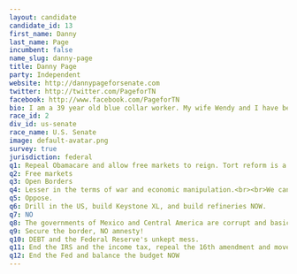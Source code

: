 ```yaml
---
layout: candidate
candidate_id: 13
first_name: Danny
last_name: Page
incumbent: false
name_slug: danny-page
title: Danny Page
party: Independent
website: http://dannypageforsenate.com
twitter: http://twitter.com/PageforTN
facebook: http://www.facebook.com/PageforTN
bio: I am a 39 year old blue collar worker. My wife Wendy and I have been married for 21 years and we have 6 living children. I work as an electrician by trade and we home school our children. We balance our budget on one middle income and live within our means. We serve in our church and I have served in the ministry as an evangelist, youth pastor, men's pastor, and pastor.<br><br>I believe that the Christian church has lost it's way and is bringing about the chastisement of the Lord upon this country which by His hand and direction was founded. Our only solution is to practice 2 Chronicles 7:14. Judgement must begin at the house of God and therefore the church must stop blaming the unbelievers.<br><br>I will serve as US Senator protecting the liberties of both the unbeliever and the believer. Government is no place for dictating beliefs or morality. Our rights are God given and the rights of the unbeliever must be protected as well. I will serve and not rule.
race_id: 2
div_id: us-senate
race_name: U.S. Senate
image: default-avatar.png
survey: true
jurisdiction: federal
q1: Repeal Obamacare and allow free markets to reign. Tort reform is a must! Nothing is free. socialized medicine doesn't work. Doctors and patients must work together for the good of the patient and the profit of the doctor.
q2: Free markets
q3: Open Borders
q4: Lesser in the terms of war and economic manipulation.<br><br>We can be a mediator but not an enforcer.
q5: Oppose.
q6: Drill in the US, build Keystone XL, and build refineries NOW.
q7: NO
q8: The governments of Mexico and Central America are corrupt and basically the people seek refuge in America. we need to turn our attentions to the third world mess that is on our Southern border and encourage the people of these lands to rise up and overcome the evil and corruption.
q9: Secure the border, NO amnesty!
q10: DEBT and the Federal Reserve's unkept mess.
q11: End the IRS and the income tax, repeal the 16th amendment and move to a merchant's tax or national sales tax such as the proposed FairTax
q12: End the Fed and balance the budget NOW
---
```

